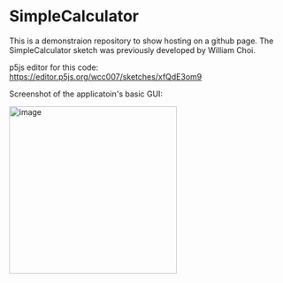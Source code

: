 # SimpleCalculator
This is a demonstraion repository to show hosting on a github page. The SimpleCalculator sketch was previously developed by William Choi.

p5js editor for this code: https://editor.p5js.org/wcc007/sketches/xfQdE3om9

Screenshot of the applicatoin's basic GUI:

<img width="303" alt="image" src="https://github.com/william100101/SimpleCalculator/assets/113634199/d79fab8b-191d-4b54-8673-9d38342225d5">
